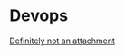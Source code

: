 # Devops
[Definitely not an attachment](https://github.com/user-attachments/files/17272277/CS2503.ICS.Lab.Manual.pdf)
